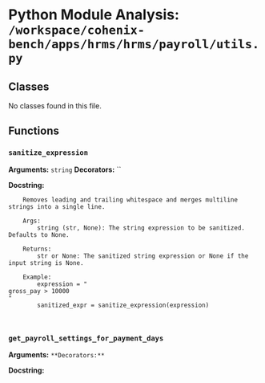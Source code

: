 # Python Module Analysis: `/workspace/cohenix-bench/apps/hrms/hrms/payroll/utils.py`

## Classes

No classes found in this file.


## Functions

### `sanitize_expression`
**Arguments:** `string`
**Decorators:** ``

**Docstring:**
```
    Removes leading and trailing whitespace and merges multiline strings into a single line.

    Args:
        string (str, None): The string expression to be sanitized. Defaults to None.

    Returns:
        str or None: The sanitized string expression or None if the input string is None.

    Example:
        expression = "
gross_pay > 10000
"
        sanitized_expr = sanitize_expression(expression)

    
```
### `get_payroll_settings_for_payment_days`
**Arguments:** ``
**Decorators:** ``

**Docstring:**
```

```

